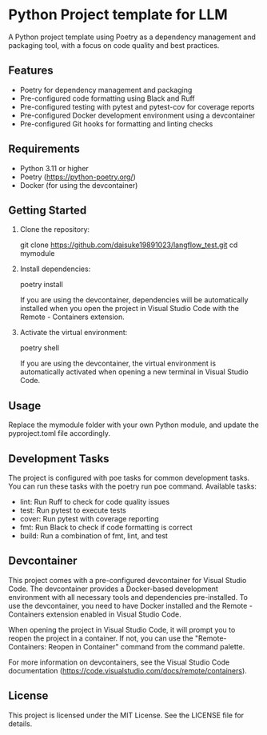 # Python Project template for LLM

A Python project template using Poetry as a dependency management and packaging tool, with a focus on code quality and best practices.

## Features

- Poetry for dependency management and packaging
- Pre-configured code formatting using Black and Ruff
- Pre-configured testing with pytest and pytest-cov for coverage reports
- Pre-configured Docker development environment using a devcontainer
- Pre-configured Git hooks for formatting and linting checks

## Requirements

- Python 3.11 or higher
- Poetry (https://python-poetry.org/)
- Docker (for using the devcontainer)

## Getting Started

1. Clone the repository:

   git clone https://github.com/daisuke19891023/langflow_test.git
   cd mymodule

2. Install dependencies:

   poetry install

   If you are using the devcontainer, dependencies will be automatically installed when you open the project in Visual Studio Code with the Remote - Containers extension.

3. Activate the virtual environment:

   poetry shell

   If you are using the devcontainer, the virtual environment is automatically activated when opening a new terminal in Visual Studio Code.

## Usage

Replace the mymodule folder with your own Python module, and update the pyproject.toml file accordingly.

## Development Tasks

The project is configured with poe tasks for common development tasks. You can run these tasks with the poetry run poe <task> command. Available tasks:

- lint: Run Ruff to check for code quality issues
- test: Run pytest to execute tests
- cover: Run pytest with coverage reporting
- fmt: Run Black to check if code formatting is correct
- build: Run a combination of fmt, lint, and test

## Devcontainer

This project comes with a pre-configured devcontainer for Visual Studio Code. The devcontainer provides a Docker-based development environment with all necessary tools and dependencies pre-installed. To use the devcontainer, you need to have Docker installed and the Remote - Containers extension enabled in Visual Studio Code.

When opening the project in Visual Studio Code, it will prompt you to reopen the project in a container. If not, you can use the "Remote-Containers: Reopen in Container" command from the command palette.

For more information on devcontainers, see the Visual Studio Code documentation (https://code.visualstudio.com/docs/remote/containers).

## License

This project is licensed under the MIT License. See the LICENSE file for details.
